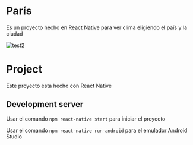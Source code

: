 # París
Es un proyecto hecho en React Native para ver clima eligiendo el país y la ciudad

![test2](https://repository-images.githubusercontent.com/371205301/303a4980-be66-11eb-9d7c-50a33b63b90f)


# Project

Este proyecto esta hecho con React Native

## Development server

Usar el comando `npm react-native start` para iniciar el proyecto

Usar el comando `npm react-native run-android` para el emulador Android Studio 
